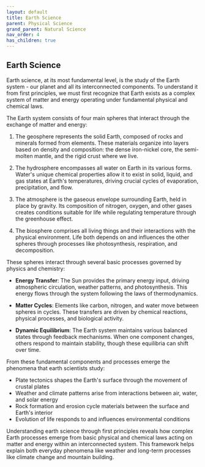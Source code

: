 ```yaml
---
layout: default
title: Earth Science
parent: Physical Science
grand_parent: Natural Science
nav_order: 4
has_children: true
---
```


## Earth Science

Earth science, at its most fundamental level, is the study of the Earth system - our planet and all its interconnected components. To understand it from first principles, we must first recognize that Earth exists as a complex system of matter and energy operating under fundamental physical and chemical laws.

The Earth system consists of four main spheres that interact through the exchange of matter and energy:

1. The geosphere represents the solid Earth, composed of rocks and minerals formed from elements. These materials organize into layers based on density and composition: the dense iron-nickel core, the semi-molten mantle, and the rigid crust where we live.

2. The hydrosphere encompasses all water on Earth in its various forms. Water's unique chemical properties allow it to exist in solid, liquid, and gas states at Earth's temperatures, driving crucial cycles of evaporation, precipitation, and flow.

3. The atmosphere is the gaseous envelope surrounding Earth, held in place by gravity. Its composition of nitrogen, oxygen, and other gases creates conditions suitable for life while regulating temperature through the greenhouse effect.

4. The biosphere comprises all living things and their interactions with the physical environment. Life both depends on and influences the other spheres through processes like photosynthesis, respiration, and decomposition.

These spheres interact through several basic processes governed by physics and chemistry:

- **Energy Transfer**: The Sun provides the primary energy input, driving atmospheric circulation, weather patterns, and photosynthesis. This energy flows through the system following the laws of thermodynamics.

- **Matter Cycles**: Elements like carbon, nitrogen, and water move between spheres in cycles. These transfers are driven by chemical reactions, physical processes, and biological activity.

- **Dynamic Equilibrium**: The Earth system maintains various balanced states through feedback mechanisms. When one component changes, others respond to maintain stability, though these equilibria can shift over time.

From these fundamental components and processes emerge the phenomena that earth scientists study:

- Plate tectonics shapes the Earth's surface through the movement of crustal plates
- Weather and climate patterns arise from interactions between air, water, and solar energy
- Rock formation and erosion cycle materials between the surface and Earth's interior
- Evolution of life responds to and influences environmental conditions

Understanding earth science through first principles reveals how complex Earth processes emerge from basic physical and chemical laws acting on matter and energy within an interconnected system. This framework helps explain both everyday phenomena like weather and long-term processes like climate change and mountain building.
